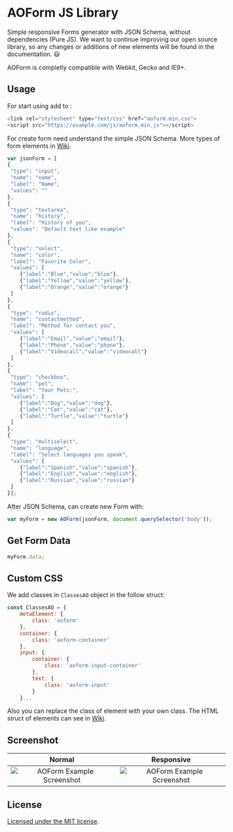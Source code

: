 # AOForm JS Library

Simple responsive Forms generator with JSON Schema, without dependencies (Pure JS). We want to continue improving our open source library, so any changes or additions of new elements will be found in the documentation. 😃

AOForm is completly compatible with Webkit, Gecko and IE9+.

## Usage

For start using add to <head>:

```javascript
<link rel="stylesheet" type="text/css" href="aoform.min.css">
<script src="https://example.com/js/aoform.min.js"></script>
``` 
For create form need understand the simple JSON Schema. More types of form elements in [Wiki](https://github.com/spexnetworks/aoform/wiki/JSON-Schema).

```javascript
var jsonForm = [
{
 "type": "input",
 "name": "name",
 "label": "Name",
 "values": ""
},
{
 "type": "textarea",
 "name": "history",
 "label": "History of you",
 "values": "Default text like example"
},
{
 "type": "select",
 "name": "color",
 "label": "Favorite Color",
 "values": [
	{"label":"Blue","value":"blue"},
	{"label":"Yellow","value":"yellow"},
	{"label":"Orange","value":"orange"}
 ]
},
{
 "type": "radio",
 "name": "contactmethod",
 "label": "Method for contact you",
 "values": [
	{"label":"Email","value":"email"},
	{"label":"Phone","value":"phone"},
	{"label":"Videocall","value":"videocall"}
 ]
},
{
 "type": "checkbox",
 "name": "pet",
 "label": "Your Pets:",
 "values": [
	{"label":"Dog","value":"dog"},
	{"label":"Cat","value":"cat"},
	{"label":"Turtle","value":"turtle"}
 ]
},
{
 "type": "multiselect",
 "name": "language",
 "label": "Select languages you speak",
 "values": [
	{"label":"Spanish","value":"spanish"},
	{"label":"English","value":"english"},
	{"label":"Russian","value":"russian"}
 ]
}];
```

After JSON Schema, can create new Form with:

```javascript
var myForm = new AOForm(jsonForm, document.querySelector('body'));
```

## Get Form Data

```javascript
myForm.data;
```

## Custom CSS

We add classes in `ClassesAO` object in the follow struct:

```javascript
const ClassesAO = {
	metaElement: {
		class: 'aoform'
	},
	container: {
		class: 'aoform-container'
	},
	input: {
		container: {
			class: 'aoform-input-container'
		},
		text: {
			class: 'aoform-input'
		}
	}...
```

Also you can replace the class of element with your own class. The HTML struct of elements can see in [Wiki](https://github.com/spexnetworks/aoform/wiki/CSS-Schema).

## Screenshot

Normal             |  Responsive
:-------------------------:|:-------------------------:
![AOForm Example Screenshot](https://i.imgur.com/ia2s8ZD.png)  |  ![AOForm Example Screenshot](https://i.imgur.com/YHZzMx0.png)

## License

[Licensed under the MIT license](https://github.com/spexnetworks/aoform/blob/master/LICENSE).
